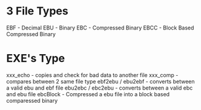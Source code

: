 # 3 File Types
EBF - Decimal
EBU - Binary
EBC - Compressed Binary
EBCC - Block Based Compressed Binary

# EXE's Type
xxx_echo - copies and check for bad data to another file
xxx_comp - compares between 2 same file type
ebf2ebu / ebu2ebf - converts between a valid ebu and ebf file
ebu2ebc / ebc2ebu - converts between a valid ebc and ebu file
ebcBlock - Compressed a ebu file into a block based comparessed binary

